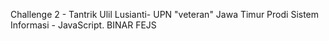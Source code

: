 Challenge 2 - Tantrik Ulil Lusianti- UPN "veteran" Jawa Timur Prodi Sistem Informasi - JavaScript. BINAR FEJS
